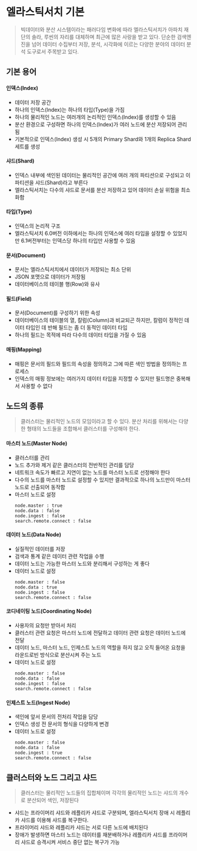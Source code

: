 # 엘라스틱서치 기본
> 빅데이터와 분산 시스템이라는 패러다임 변화에 따라 엘라스틱서치가 아파치 재단의 솔라, 루씬의 자리를 대체하며 최근에 많은 사랑을 받고 있다.
> 단순한 검색엔진을 넘어 데이터 수집부터 저장, 분석, 시각화에 이르는 다양한 분야의 데이터 분석 도구로서 주목받고 있다.

## 기본 용어

#### 인덱스(Index)
 - 데이터 저장 공간
 - 하나의 인덱스(Index)는 하나의 타입(Type)을 가짐
 - 하나의 물리적인 노드는 여러개의 논리적인 인덱스(Index)를 생성할 수 있음
 - 분산 환경으로 구성하면 하나의 인덱스(Index)가 여러 노드에 분산 저장되어 관리됨
 - 기본적으로 인덱스(Index) 생성 시 5개의 Primary Shard와 1개의 Replica Shard 세트를 생성

#### 샤드(Shard)
 - 인덱스 내부에 색인된 데이터는 물리적인 공간에 여러 개의 파티션으로 구성되고 이 파티션을 샤드(Shard)라고 부른다
 - 엘라스틱서치는 다수의 샤드로 문서를 분산 저장하고 있어 데이터 손실 위험을 최소화함

#### 타입(Type)
 - 인덱스의 논리적 구조
 - 엘라스틱서치 6.0버전 이하에서는 하나의 인덱스에 여러 타입을 설정할 수 있었지만 6.1버전부터는 인덱스당 하나의 타입만 사용할 수 있음
 
#### 문서(Document)
 - 문서는 엘라스틱서치에서 데이터가 저장되는 최소 단위
 - JSON 포맷으로 데이터가 저장됨
 - 데이터베이스의 테이블 행(Row)와 유사

#### 필드(Field)
 - 문서(Document)를 구성하기 위한 속성
 - 데이터베이스의 테이블의 열, 칼럼(Column)과 비교되곤 하지만, 칼럼이 정적인 데이터 타입인 데 반해 필드는 좀 더 동적인 데이터 타입
 - 하나의 필드는 목적에 따라 다수의 데이터 타입을 가질 수 있음
 
#### 매핑(Mapping)
 - 매핑은 문서의 필드와 필드의 속성을 정의하고 그에 따른 색인 방법을 정의하는 프로세스
 - 인덱스의 매핑 정보에는 여러가지 데이터 타입을 지정할 수 있지만 필드명은 중복해서 사용할 수 없다


## 노드의 종류
>  클러스터는 물리적인 노드의 모임이라고 할 수 있다. 분산 처리를 위해서는 다양한 형태의 노드들을 조합해서 클러스터를 구성해야 한다.

#### 마스터 노드(Master Node)
 - 클러스터를 관리
 - 노드 추가와 제거 같은 클러스터의 전반적인 관리를 담당
 - 네트워크 속도가 빠르고 지연이 없는 노드를 마스터 노드로 선정해야 한다
 - 다수의 노드를 마스터 노드로 설정할 수 있지만 결과적으로 하나의 노드만이 마스터 노드로 선출되어 동작함
 - 마스터 노드로 설정
    ```
    node.master : true
    node.data : false
    node.ingest : false
    search.remote.connect : false
    ```
 
#### 데이터 노드(Data Node)
 - 실질적인 데이터를 저장
 - 검색과 통계 같은 데이터 관련 작업을 수행
 - 데이터 노드는 가능한 마스터 노드와 분리해서 구성하는 게 좋다
 - 데이터 노드로 설정
     ```
     node.master : false
     node.data : true
     node.ingest : false
     search.remote.connect : false
     ```
 
#### 코디네이팅 노드(Coordinating Node)
 - 사용자의 요청만 받아서 처리
 - 클러스터 관련 요청은 마스터 노드에 전달하고 데이터 관련 요청은 데이터 노드에 전달
 - 데이터 노드, 마스터 노드, 인제스트 노드의 역할을 하지 않고 오직 들어온 요청을 라운드로빈 방식으로 분산시켜 주는 노드
 - 데이터 노드로 설정
      ```
      node.master : false
      node.data : false
      node.ingest : false
      search.remote.connect : false
      ```
 
#### 인제스트 노드(Ingest Node)
 - 색인에 앞서 문서의 전처리 작업을 담당
 - 인덱스 생성 전 문서의 형식을 다양하게 변경
  - 데이터 노드로 설정
       ```
       node.master : false
       node.data : false
       node.ingest : true
       search.remote.connect : false
       ```
    
## 클러스터와 노드 그리고 샤드
> 클러스터는 물리적인 노드들의 집합체이며 각각의 물리적인 노드는 샤드의 개수로 분산되어 색인, 저장된다

 - 샤드는 프라이머리 샤드와 레플리카 샤드로 구분되며, 엘라스틱서치 장애 시 레플리카 샤드를 이용해 샤드를 복구한다.
 - 프라이머리 샤드와 레플리카 샤드는 서로 다른 노드에 배치된다
 - 장애가 발생하면 마스터 노드는 데이터를 재분배하거나 레플리카 샤드를 프라이머리 샤드로 승격시켜 서비스 중단 없는 복구가 가능
